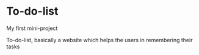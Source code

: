 # To-do-list
My first mini-project


To-do-list, basically a website which helps the users in remembering their tasks
